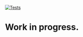 [//]: # ([![MIT License]&#40;https://img.shields.io/apm/l/atomic-design-ui.svg?&#41;]&#40;https://github.com/tterb/atomic-design-ui/blob/master/LICENSEs&#41;)
[![Tests](https://github.com/mpluiz/projectfy/actions/workflows/test.yml/badge.svg)](https://github.com/mpluiz/projectfy/actions/workflows/test.yml)

# Work in progress.
